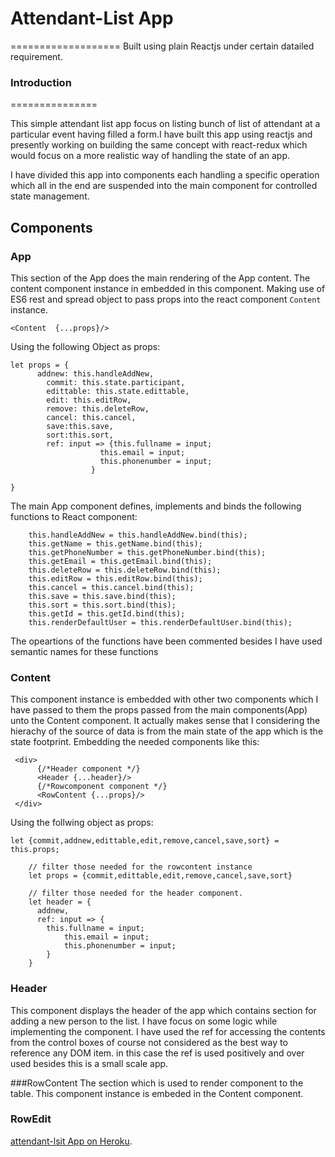 # Attendant-List App
===================
Built using plain Reactjs under certain datailed requirement.

### Introduction
===============

This simple attendant list app focus on listing bunch of list of attendant at a particular event having filled a form.I have built this app using reactjs and presently working on building the same concept with react-redux which would focus on a more realistic way of handling the state of an app. 

I have divided this app into components each handling a specific operation which all in the end are suspended into the main component for controlled state management.

## Components

### App
This section of the App does the main rendering of the App content. The content component instance in embedded in this component. Making use of ES6 rest and spread object to pass props into the react component `Content` instance.
```
<Content  {...props}/>
``` 
Using the following Object  as props:
```
let props = {
      addnew: this.handleAddNew,
        commit: this.state.participant,
        edittable: this.state.edittable,
        edit: this.editRow,
        remove: this.deleteRow,
        cancel: this.cancel,
        save:this.save,
        sort:this.sort,
        ref: input => {this.fullname = input;
                    this.email = input;
                    this.phonenumber = input;
                  }
                          
}
```
The main App component defines, implements and binds the following functions to React component:
```
    this.handleAddNew = this.handleAddNew.bind(this);
    this.getName = this.getName.bind(this);
    this.getPhoneNumber = this.getPhoneNumber.bind(this);
    this.getEmail = this.getEmail.bind(this);
    this.deleteRow = this.deleteRow.bind(this);
    this.editRow = this.editRow.bind(this);
    this.cancel = this.cancel.bind(this);
    this.save = this.save.bind(this);
    this.sort = this.sort.bind(this);
    this.getId = this.getId.bind(this);
    this.renderDefaultUser = this.renderDefaultUser.bind(this);
```
The opeartions of the functions have been commented besides I have used semantic names for these functions

### Content

This component instance is embedded with other two components which I have passed to them the props passed from the main components(App) unto the Content component. It actually makes sense that I considering the hierachy of the source of data is from the main state of the app which is the state footprint.
Embedding the needed components like this:
```
 <div> 
      {/*Header component */}          
      <Header {...header}/>
      {/*Rowcomponent component */} 
      <RowContent {...props}/>          
 </div>
```
Using the follwing object as props:
```
let {commit,addnew,edittable,edit,remove,cancel,save,sort} = this.props;

    // filter those needed for the rowcontent instance
    let props = {commit,edittable,edit,remove,cancel,save,sort}

    // filter those needed for the header component.
    let header = {
      addnew,
      ref: input => {
        this.fullname = input;
            this.email = input;
            this.phonenumber = input;
        }
    }
```


### Header
This component displays the header of the app which contains section for adding a new person to the list. I have focus on some logic while implementing the component. I have used the ref for accessing the contents from the control boxes of course not considered as the best way to reference any DOM item. in this case the ref is used positively and over used besides this is a small scale app.

###RowContent
The section which is used to render component to the table. This component instance is embeded in the Content component.

### RowEdit

[attendant-lsit App on Heroku](https://attendant-list.herokuapp.com/).

